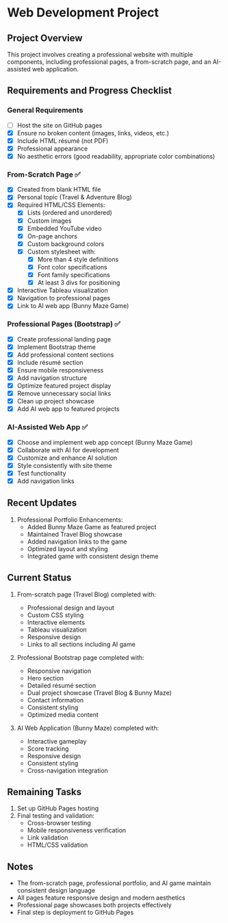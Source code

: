 # Web Development Project

## Project Overview
This project involves creating a professional website with multiple components, including professional pages, a from-scratch page, and an AI-assisted web application.

## Requirements and Progress Checklist

### General Requirements
- [ ] Host the site on GitHub pages
- [x] Ensure no broken content (images, links, videos, etc.)
- [x] Include HTML résumé (not PDF)
- [x] Professional appearance
- [x] No aesthetic errors (good readability, appropriate color combinations)

### From-Scratch Page ✅
- [x] Created from blank HTML file
- [x] Personal topic (Travel & Adventure Blog)
- [x] Required HTML/CSS Elements:
  - [x] Lists (ordered and unordered)
  - [x] Custom images
  - [x] Embedded YouTube video
  - [x] On-page anchors
  - [x] Custom background colors
  - [x] Custom stylesheet with:
    - [x] More than 4 style definitions
    - [x] Font color specifications
    - [x] Font family specifications
    - [x] At least 3 divs for positioning
- [x] Interactive Tableau visualization
- [x] Navigation to professional pages
- [x] Link to AI web app (Bunny Maze Game)

### Professional Pages (Bootstrap) ✅
- [x] Create professional landing page
- [x] Implement Bootstrap theme
- [x] Add professional content sections
- [x] Include résumé section
- [x] Ensure mobile responsiveness
- [x] Add navigation structure
- [x] Optimize featured project display
- [x] Remove unnecessary social links
- [x] Clean up project showcase
- [x] Add AI web app to featured projects

### AI-Assisted Web App ✅
- [x] Choose and implement web app concept (Bunny Maze Game)
- [x] Collaborate with AI for development
- [x] Customize and enhance AI solution
- [x] Style consistently with site theme
- [x] Test functionality
- [x] Add navigation links

## Recent Updates
1. Professional Portfolio Enhancements:
   - Added Bunny Maze Game as featured project
   - Maintained Travel Blog showcase
   - Added navigation links to the game
   - Optimized layout and styling
   - Integrated game with consistent design theme

## Current Status
1. From-scratch page (Travel Blog) completed with:
   - Professional design and layout
   - Custom CSS styling
   - Interactive elements
   - Tableau visualization
   - Responsive design
   - Links to all sections including AI game

2. Professional Bootstrap page completed with:
   - Responsive navigation
   - Hero section
   - Detailed résumé section
   - Dual project showcase (Travel Blog & Bunny Maze)
   - Contact information
   - Consistent styling
   - Optimized media content

3. AI Web Application (Bunny Maze) completed with:
   - Interactive gameplay
   - Score tracking
   - Responsive design
   - Consistent styling
   - Cross-navigation integration

## Remaining Tasks
1. Set up GitHub Pages hosting
2. Final testing and validation:
   - Cross-browser testing
   - Mobile responsiveness verification
   - Link validation
   - HTML/CSS validation

## Notes
- The from-scratch page, professional portfolio, and AI game maintain consistent design language
- All pages feature responsive design and modern aesthetics
- Professional page showcases both projects effectively
- Final step is deployment to GitHub Pages 